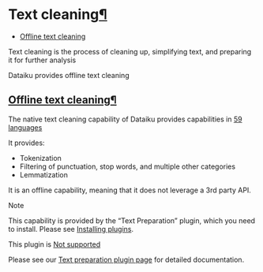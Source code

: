 Text cleaning[¶](#text-cleaning "Permalink to this heading")
============================================================



* [Offline text cleaning](#offline-text-cleaning)



Text cleaning is the process of cleaning up, simplifying text, and preparing it for further analysis


Dataiku provides offline text cleaning



[Offline text cleaning](#id1)[¶](#offline-text-cleaning "Permalink to this heading")
------------------------------------------------------------------------------------


The native text cleaning capability of Dataiku provides capabilities in [59 languages](https://github.com/dataiku/dss-plugin-nlp-preparation/blob/ae7691471e1b98aa8c714a97dec963ae5193996b/custom-recipes/nlp-preparation-cleaning/recipe.json#L51)


It provides:


* Tokenization
* Filtering of punctuation, stop words, and multiple other categories
* Lemmatization


It is an offline capability, meaning that it does not leverage a 3rd party API.



Note


This capability is provided by the “Text Preparation” plugin, which you need to install. Please see [Installing plugins](../plugins/installing.html).


This plugin is [Not supported](../troubleshooting/support-tiers.html)



Please see our [Text preparation plugin page](https://www.dataiku.com/product/plugins/nlp-preparation/) for detailed documentation.